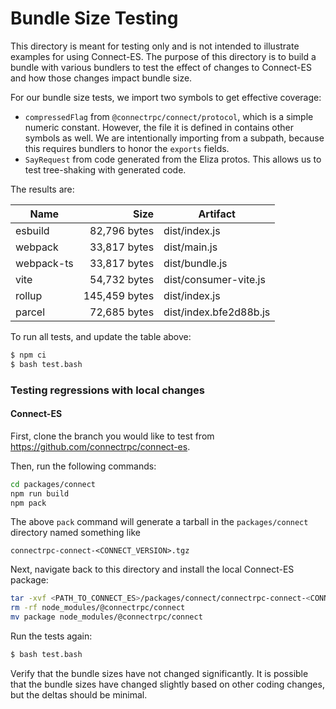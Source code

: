 Bundle Size Testing
========================================

This directory is meant for testing only and is not intended to illustrate examples for
using Connect-ES. The purpose of this directory is to build a bundle with various bundlers
to test the effect of changes to Connect-ES and how those changes impact bundle size.

For our bundle size tests, we import two symbols to get effective coverage:

* `compressedFlag` from `@connectrpc/connect/protocol`, which is a simple numeric constant. However, the file it is 
defined in contains other symbols as well. We are intentionally importing from a subpath, because this requires bundlers
to honor the `exports` fields.
* `SayRequest` from code generated from the Eliza protos. This allows us to test tree-shaking with generated code.

The results are:

<!--- RESULTS-START -->
| Name | Size | Artifact |
|------|-----:|----------|
| esbuild | 82,796 bytes | dist/index.js |
| webpack | 33,817 bytes | dist/main.js |
| webpack-ts | 33,817 bytes | dist/bundle.js |
| vite | 54,732 bytes | dist/consumer-vite.js |
| rollup | 145,459 bytes | dist/index.js |
| parcel | 72,685 bytes | dist/index.bfe2d88b.js |
<!--- RESULTS-END -->

To run all tests, and update the table above:

```bash
$ npm ci
$ bash test.bash
```

### Testing regressions with local changes

#### Connect-ES

First, clone the branch you would like to test from https://github.com/connectrpc/connect-es.

Then, run the following commands:

```bash
cd packages/connect
npm run build
npm pack
```

The above `pack` command will generate a tarball in the `packages/connect` directory named something like

```
connectrpc-connect-<CONNECT_VERSION>.tgz
```

Next, navigate back to this directory and install the local Connect-ES package:

```bash
tar -xvf <PATH_TO_CONNECT_ES>/packages/connect/connectrpc-connect-<CONNECT_VERSION>.tgz
rm -rf node_modules/@connectrpc/connect
mv package node_modules/@connectrpc/connect
```

Run the tests again:

```bash
$ bash test.bash
```

Verify that the bundle sizes have not changed significantly. It is possible that the bundle sizes have changed slightly
based on other coding changes, but the deltas should be minimal.
